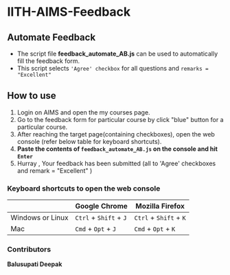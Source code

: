 # IITH-AIMS-Feedback
## Automate Feedback

* The script file **feedback_automate_AB.js** can be used to automatically fill the feedback form. 
* This script selects `'Agree' checkbox` for all questions and `remarks = "Excellent"`     

## How to use

1. Login on AIMS and open the my courses page.
2. Go to the feedback form for particular course by click "blue" button for a particular course.
3. After reaching the target page(containing checkboxes), open the web console (refer below table for keyboard shortcuts).
5. **Paste the contents of `feedback_automate_AB.js` on the console and hit `Enter`**
6. Hurray , Your feedback has been submitted (all to 'Agree' checkboxes and remark = "Excellent" )

### Keyboard shortcuts to open the web console

| | Google Chrome | Mozilla Firefox |
| --- | --- | --- |
| Windows or Linux | `Ctrl` + `Shift` + `J` | `Ctrl` + `Shift` + `K` |
| Mac | `Cmd` + `Opt` + `J` | `Cmd` + `Opt` + `K` |

### Contributors
**Balusupati Deepak**
